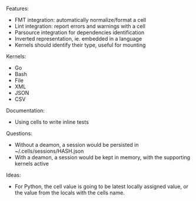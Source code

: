 
Features:
- FMT integration: automatically normalize/format a cell
- Lint integration: report errors and warnings with a cell
- Parsource integration for dependencies identification
- Inverted representation, ie. embedded in a language
- Kernels should identify their type, useful for mounting

Kernels:
- Go
- Bash
- File
- XML
- JSON
- CSV


Documentation:
- Using cells to write inline tests

Questions:
- Without a deamon, a session would be persisted in ~/.cells/sessions/HASH.json
- With a deamon, a session would be kept in memory, with the supporting kernels active

Ideas:
- For Python, the cell value is going to be latest locally assigned value,
  or the value from the locals with the cells name.
